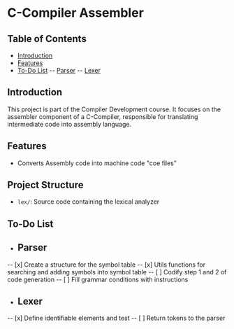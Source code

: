 # C-Compiler Assembler

## Table of Contents
- [Introduction](#introduction)
- [Features](#features)
- [To-Do List](#to-do-list)
-- [Parser](#parser)
-- [Lexer](#lexer)

## Introduction
This project is part of the Compiler Development course. It focuses on the assembler component of a C-Compiler, responsible for translating intermediate code into assembly language.

## Features
- Converts Assembly code into machine code "coe files"

## Project Structure
- `lex/`: Source code containing the lexical analyzer

## To-Do List
- ## Parser
-- [x] Create a structure for the symbol table
-- [x] Utils functions for searching and adding symbols into symbol table
-- [ ] Codify step 1 and 2 of code generation
-- [ ] Fill grammar conditions with instructions

- ## Lexer
-- [x] Define identifiable elements and test
-- [ ] Return tokens to the parser

